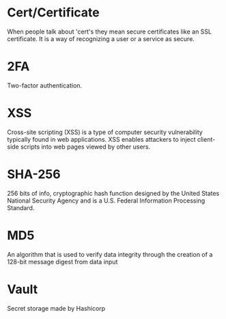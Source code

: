 # Cert/Certificate
When people talk about 'cert's they mean secure certificates like an SSL
certificate. It is a way of recognizing a user or a service as secure.

# 2FA
Two-factor authentication. 

# XSS
Cross-site scripting (XSS) is a type of computer security vulnerability typically found in web applications. XSS enables attackers to inject client-side scripts into web pages viewed by other users.

# SHA-256
256 bits of info, cryptographic hash function designed by the United States National Security Agency and is a U.S. Federal Information Processing Standard. 

# MD5
An algorithm that is used to verify data integrity through the creation of a 128-bit message digest from data input

# Vault 
Secret storage made by Hashicorp
